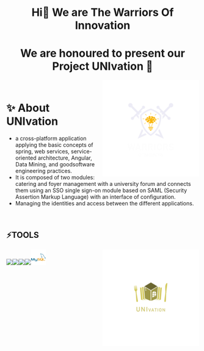 <h1 align="center">Hi👋 We are The Warriors Of Innovation</h1>
<h1 align="center">We are honoured to present our Project UNIvation 🌱</h1>

<p><img align="right" width="50%" src="https://github.com/WarriorsOfInnovation-UNIvation/.github/blob/main/warriors.png" alt="LOGO" /></p>

 <br>
 
# ✨ About UNIvation

- a cross-platform application applying the basic concepts of spring, web services, service-oriented architecture, Angular, Data Mining, and goodsoftware engineering practices.
-  It is composed of two modules: catering and foyer management with a university forum and connects them using an SSO single sign-on module based on SAML (Security Assertion Markup Language) with an interface of
configuration.
- Managing the identities and access between the different applications.

 <br>

## ⚡TOOLS

<img height=40 src="https://cdn.jsdelivr.net/gh/devicons/devicon/icons/java/java-original.svg"/><img height=40 src="https://cdn.jsdelivr.net/gh/devicons/devicon/icons/spring/spring-original-wordmark.svg"/><img height=40 src="https://cdn.jsdelivr.net/gh/devicons/devicon/icons/angularjs/angularjs-original.svg" /><img height=40 src="https://cdn.jsdelivr.net/gh/devicons/devicon/icons/git/git-original.svg"/><img height=40 src="https://raw.githubusercontent.com/devicons/devicon/master/icons/mysql/mysql-original-wordmark.svg"/>
<img align="right" width="50%" src="https://github.com/WarriorsOfInnovation-UNIvation/.github/blob/main/univation%20999.png" alt="LOGO2" />


